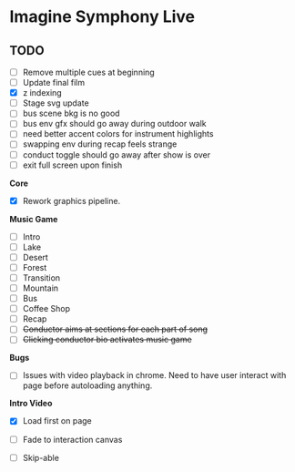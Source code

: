 # Imagine Symphony Live

## TODO
- [ ] Remove multiple cues at beginning
- [ ] Update final film
- [x] z indexing
- [ ] Stage svg update
- [ ] bus scene bkg is no good
- [ ] bus env gfx should go away during outdoor walk
- [ ] need better accent colors for instrument highlights
- [ ] swapping env during recap feels strange
- [ ] conduct toggle should go away after show is over
- [ ] exit full screen upon finish

**Core**
 - [x] Rework graphics pipeline.

**Music Game**
 - [ ] Intro
 - [ ] Lake
 - [ ] Desert
 - [ ] Forest
 - [ ] Transition
 - [ ] Mountain
 - [ ] Bus
 - [ ] Coffee Shop
 - [ ] Recap
 - [ ] ~~Conductor aims at sections for each part of song~~
 - [ ] ~~Clicking conductor bio activates music game~~

**Bugs**
 - [ ] Issues with video playback in chrome. Need to have user interact with page before autoloading anything.

**Intro Video**
 - [x] Load first on page
 - [ ] Fade to interaction canvas
 - [ ] Skip-able

